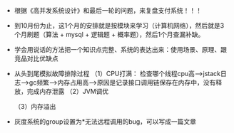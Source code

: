 - 根据《高并发系统设计》和最后一轮的问题，来复盘支付系统！！！

- 到10月份为止，这1个月的安排就是按模块来学习（计算机网络），然后就是3个月刷题（算法 + mysql + 逻辑题 + 概率题），然后1个月查漏补缺。

- 学会用说话的方法把一个知识点完整、系统的表达出来：使用场景、原理、跟竞品对比优缺点

- 从头到尾模拟故障排除过程
  （1）CPU打满： 检查哪个线程cpu高——>jstack日志——>gc频繁——>内存占用高——>原因是记录接口调用链保存在内存中，没有释放，完成内存泄露
  （2）JVM调优
  
  （3）内存溢出
  
- 灰度系统的group设置为*无法远程调用的bug，可以写成一篇文章

